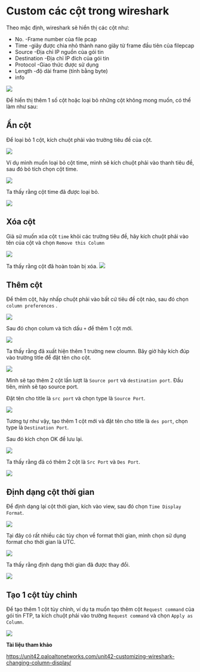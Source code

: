 # Custom các cột trong wireshark

Theo mặc định, wireshark sẽ hiển thị các cột như: 

- No. -Frame number của file pcap
- Time -giây được chia nhỏ thành nano giây từ frame đầu tiên của filepcap
- Source -Địa chỉ IP nguồn của gói tin 
- Destination -Địa chỉ IP đích của gói tin
- Protocol -Giao thức được sử dụng 
- Length -độ dài frame (tính bằng byte)
- info 

![](https://github.com/hungviet99/thuc_tap/blob/master/Wireshark/image/colum1.png)

Để hiển thị thêm 1 số cột hoặc loại bỏ những cột không mong muốn, có thể làm như sau: 

## Ẩn cột

Để loại bỏ 1 cột, kích chuột phải vào trường tiêu đề của cột.

![](https://github.com/hungviet99/thuc_tap/blob/master/Wireshark/image/colum2.png)

Ví dụ mình muốn loại bỏ cột time, mình sẽ kích chuột phải vào thanh tiêu đề, sau đó bỏ tích chọn cột time. 

![](https://github.com/hungviet99/thuc_tap/blob/master/Wireshark/image/colum3.png)

Ta thấy rằng cột time đã được loại bỏ. 

![](https://github.com/hungviet99/thuc_tap/blob/master/Wireshark/image/colum4.png)

## Xóa cột 

Giả sử muốn xóa cột `time` khỏi các trường tiêu đề, hãy kích chuột phải vào tên của cột và chọn `Remove this Column` 

![](https://github.com/hungviet99/thuc_tap/blob/master/Wireshark/image/colum5.png)

Ta thấy rằng cột đã hoàn toàn bị xóa.
![](https://github.com/hungviet99/thuc_tap/blob/master/Wireshark/image/colum6.png)


## Thêm cột 

Để thêm cột, hãy nhấp chuột phải vào bất cứ tiêu đề cột nào, sau đó chọn `column preferences` . 

![](https://github.com/hungviet99/thuc_tap/blob/master/Wireshark/image/colum7.png)

Sau đó chọn colum và tích dấu `+` để thêm 1 cột mới. 

![](https://github.com/hungviet99/thuc_tap/blob/master/Wireshark/image/colum8.png)

Ta thấy rằng đã xuất hiện thêm 1 trường new cloumn. Bây giờ hãy kích đúp vào trường title để đặt tên cho cột.

![](https://github.com/hungviet99/thuc_tap/blob/master/Wireshark/image/colum9.png)

Mình sẽ tạo thêm 2 cột lần lượt là `Source port` và `destination port`. Đầu tiên, mình sẽ tạo source port. 

Đặt tên cho title là `src port` và chọn type là `Source Port`.

![](https://github.com/hungviet99/thuc_tap/blob/master/Wireshark/image/colum10.png)

Tương tự như vậy, tạo thêm 1 cột mới và đặt tên cho title là `des port`, chọn type là `Destination Port`. 

Sau đó kích chọn OK để lưu lại. 

![](https://github.com/hungviet99/thuc_tap/blob/master/Wireshark/image/colum11.png)

Ta thấy rằng đã có thêm 2 cột là `Src Port` và `Des Port`. 

![](https://github.com/hungviet99/thuc_tap/blob/master/Wireshark/image/colum12.png)


## Định dạng cột thời gian

Để định dạng lại cột thời gian, kích vào view, sau đó chọn `Time Display Format`. 

![](https://github.com/hungviet99/thuc_tap/blob/master/Wireshark/image/colum13.png)

Tại đây có rất nhiều các tùy chọn về format thời gian, mình chọn sử dụng format cho thời gian là UTC. 

![](https://github.com/hungviet99/thuc_tap/blob/master/Wireshark/image/colum14.png)

Ta thấy rằng định dạng thời gian đã được thay đổi. 

![](https://github.com/hungviet99/thuc_tap/blob/master/Wireshark/image/colum15.png)

## Tạo 1 cột tùy chỉnh

Để tạo thêm 1 cột tùy chỉnh, ví dụ ta muốn tạo thêm cột `Request command` của gói tin FTP, ta kích chuột phải vào trường `Request command` và chọn `Apply as Column`.

![](https://github.com/hungviet99/thuc_tap/blob/master/Wireshark/image/colum15.png)

**Tài liệu tham khảo** 

https://unit42.paloaltonetworks.com/unit42-customizing-wireshark-changing-column-display/